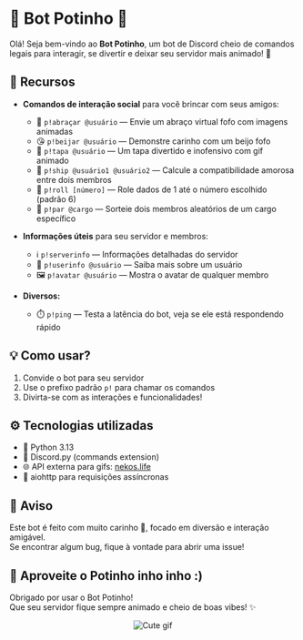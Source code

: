 # 🐾 Bot Potinho 🐾

Olá! Seja bem-vindo ao **Bot Potinho**, um bot de Discord cheio de comandos legais para interagir, se divertir e deixar seu servidor mais animado! 🎉


## 🚀 Recursos

- **Comandos de interação social** para você brincar com seus amigos:
  - 🤗 `p!abraçar @usuário` — Envie um abraço virtual fofo com imagens animadas
  - 😘 `p!beijar @usuário` — Demonstre carinho com um beijo fofo
  - 👋 `p!tapa @usuário` — Um tapa divertido e inofensivo com gif animado
  - 💞 `p!ship @usuário1 @usuário2` — Calcule a compatibilidade amorosa entre dois membros
  - 🎲 `p!roll [número]` — Role dados de 1 até o número escolhido (padrão 6)
  - 🎯 `p!par @cargo` — Sorteie dois membros aleatórios de um cargo específico

- **Informações úteis** para seu servidor e membros:
  - ℹ️ `p!serverinfo` — Informações detalhadas do servidor
  - 👤 `p!userinfo @usuário` — Saiba mais sobre um usuário
  - 🖼️ `p!avatar @usuário` — Mostra o avatar de qualquer membro

- **Diversos:**
  - ⏱️ `p!ping` — Testa a latência do bot, veja se ele está respondendo rápido



## 💡 Como usar?

1. Convide o bot para seu servidor
2. Use o prefixo padrão `p!` para chamar os comandos
3. Divirta-se com as interações e funcionalidades!



## ⚙️ Tecnologias utilizadas

- 🐍 Python 3.13
- 🤖 Discord.py (commands extension)
- 🌐 API externa para gifs: [nekos.life](https://nekos.life)
- 📡 aiohttp para requisições assíncronas



## 📢 Aviso

Este bot é feito com muito carinho 🥰, focado em diversão e interação amigável.  
Se encontrar algum bug, fique à vontade para abrir uma issue!



## 🎉 Aproveite o Potinho inho inho :)  

Obrigado por usar o Bot Potinho!  
Que seu servidor fique sempre animado e cheio de boas vibes! ✨




<p align="center">
  <img src="https://media.giphy.com/media/3o6Zt6ML6BklcajjsA/giphy.gif" alt="Cute gif" />
</p>
